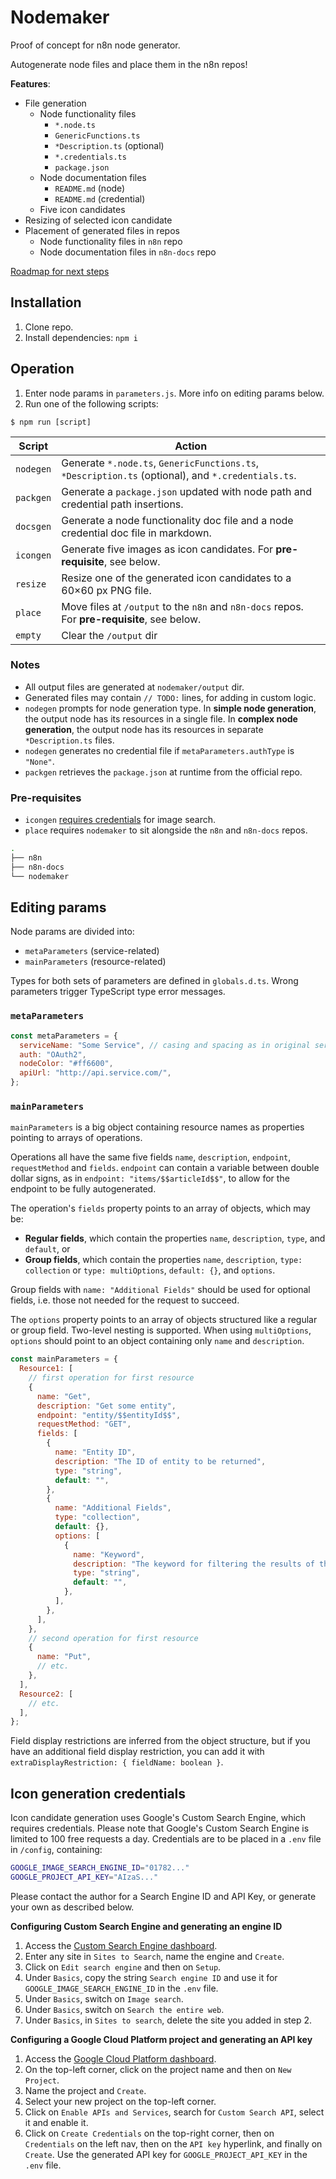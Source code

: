 # Nodemaker

Proof of concept for n8n node generator.

Autogenerate node files and place them in the n8n repos!

**Features**:

- File generation
  - Node functionality files
    - `*.node.ts`
    - `GenericFunctions.ts`
    - `*Description.ts` (optional)
    - `*.credentials.ts`
    - `package.json`
  - Node documentation files
    - `README.md` (node)
    - `README.md` (credential)
  - Five icon candidates
- Resizing of selected icon candidate
- Placement of generated files in repos
  - Node functionality files in `n8n` repo
  - Node documentation files in `n8n-docs` repo

[Roadmap for next steps](https://github.com/ivov/nodemaker/issues/1)

## Installation

1. Clone repo.
2. Install dependencies: `npm i`

## Operation

1. Enter node params in `parameters.js`. More info on editing params below.
2. Run one of the following scripts:

```
$ npm run [script]
```

| Script    | Action                                                                                             |
| --------- | -------------------------------------------------------------------------------------------------- |
| `nodegen` | Generate `*.node.ts`, `GenericFunctions.ts`, `*Description.ts` (optional), and `*.credentials.ts`. |
| `packgen` | Generate a `package.json` updated with node path and credential path insertions.                   |
| `docsgen` | Generate a node functionality doc file and a node credential doc file in markdown.                 |
| `icongen` | Generate five images as icon candidates. For **pre-requisite**, see below.                         |
| `resize`  | Resize one of the generated icon candidates to a 60×60 px PNG file.                                |
| `place`   | Move files at `/output` to the `n8n` and `n8n-docs` repos. For **pre-requisite**, see below.       |
| `empty`   | Clear the `/output` dir                                                                            |

### Notes

- All output files are generated at `nodemaker/output` dir.
- Generated files may contain `// TODO:` lines, for adding in custom logic.
- `nodegen` prompts for node generation type. In **simple node generation**, the output node has its resources in a single file. In **complex node generation**, the output node has its resources in separate `*Description.ts` files.
- `nodegen` generates no credential file if `metaParameters.authType` is `"None"`.
- `packgen` retrieves the `package.json` at runtime from the official repo.

### Pre-requisites

- `icongen` [requires credentials](#icon-generation-credentials) for image search.
- `place` requires `nodemaker` to sit alongside the `n8n` and `n8n-docs` repos.

```bash
.
├── n8n
├── n8n-docs
└── nodemaker
```

## Editing params

Node params are divided into:

- `metaParameters` (service-related)
- `mainParameters` (resource-related)

Types for both sets of parameters are defined in `globals.d.ts`. Wrong parameters trigger TypeScript type error messages.

### `metaParameters`

```js
const metaParameters = {
  serviceName: "Some Service", // casing and spacing as in original service
  auth: "OAuth2",
  nodeColor: "#ff6600",
  apiUrl: "http://api.service.com/",
};
```

### `mainParameters`

`mainParameters` is a big object containing resource names as properties pointing to arrays of operations.

Operations all have the same five fields `name`, `description`, `endpoint`, `requestMethod` and `fields`. `endpoint` can contain a variable between double dollar signs, as in `endpoint: "items/$$articleId$$"`, to allow for the endpoint to be fully autogenerated.

The operation's `fields` property points to an array of objects, which may be:

- **Regular fields**, which contain the properties `name`, `description`, `type`, and `default`, or
- **Group fields**, which contain the properties `name`, `description`, `type: collection` or `type: multiOptions`, `default: {}`, and `options`.

Group fields with `name: "Additional Fields"` should be used for optional fields, i.e. those not needed for the request to succeed.

The `options` property points to an array of objects structured like a regular or group field. Two-level nesting is supported. When using `multiOptions`, `options` should point to an object containing only `name` and `description`.

```js
const mainParameters = {
  Resource1: [
    // first operation for first resource
    {
      name: "Get",
      description: "Get some entity",
      endpoint: "entity/$$entityId$$",
      requestMethod: "GET",
      fields: [
        {
          name: "Entity ID",
          description: "The ID of entity to be returned",
          type: "string",
          default: "",
        },
        {
          name: "Additional Fields",
          type: "collection",
          default: {},
          options: [
            {
              name: "Keyword",
              description: "The keyword for filtering the results of the query",
              type: "string",
              default: "",
            },
          ],
        },
      ],
    },
    // second operation for first resource
    {
      name: "Put",
      // etc.
    },
  ],
  Resource2: [
    // etc.
  ],
};
```

Field display restrictions are inferred from the object structure, but if you have an additional field display restriction, you can add it with `extraDisplayRestriction: { fieldName: boolean }`.

## Icon generation credentials

Icon candidate generation uses Google's Custom Search Engine, which requires credentials. Please note that Google's Custom Search Engine is limited to 100 free requests a day. Credentials are to be placed in a `.env` file in `/config`, containing:

```bash
GOOGLE_IMAGE_SEARCH_ENGINE_ID="01782..."
GOOGLE_PROJECT_API_KEY="AIzaS..."
```

Please contact the author for a Search Engine ID and API Key, or generate your own as described below.

**Configuring Custom Search Engine and generating an engine ID**

1. Access the [Custom Search Engine dashboard](https://cse.google.com/cse/create/new).
2. Enter any site in `Sites to Search`, name the engine and `Create`.
3. Click on `Edit search engine` and then on `Setup`.
4. Under `Basics`, copy the string `Search engine ID` and use it for `GOOGLE_IMAGE_SEARCH_ENGINE_ID` in the `.env` file.
5. Under `Basics`, switch on `Image search`.
6. Under `Basics`, switch on `Search the entire web`.
7. Under `Basics`, in `Sites to search`, delete the site you added in step 2.

**Configuring a Google Cloud Platform project and generating an API key**

1. Access the [Google Cloud Platform dashboard](https://console.developers.google.com).
2. On the top-left corner, click on the project name and then on `New Project`.
3. Name the project and `Create`.
4. Select your new project on the top-left corner.
5. Click on `Enable APIs and Services`, search for `Custom Search API`, select it and enable it.
6. Click on `Create Credentials` on the top-right corner, then on `Credentials` on the left nav, then on the `API key` hyperlink, and finally on `Create`. Use the generated API key for `GOOGLE_PROJECT_API_KEY` in the `.env` file.
